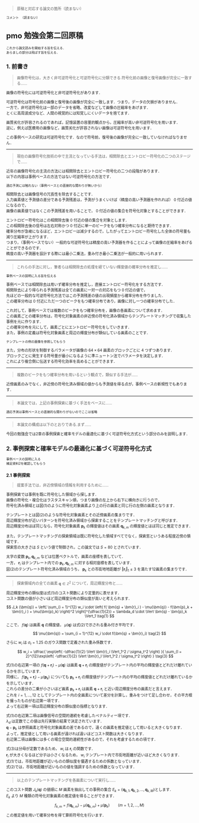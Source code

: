 <div style="font-size:10px;">

> 原稿と対応する論文の箇所（読まない）

`コメント （読まない）`


# pmo 勉強会第二回原稿

```
これから論文読みを開始する旨を伝える．
あらましの部分は飛ばす旨を伝える．
```

## 1. 前書き

> 画像符号化は，大きく非可逆符号化と可逆符号化に分類できる.符号化前の画像と復号画像が完全に一致する……

画像の符号化には可逆符号化と非可逆符号化があります．

可逆符号化は符号化前の画像と復号後の画像が完全に一致します．つまり，データの欠損がありません．  
一方で，非可逆符号化は一部のデータを省略、改変などして画像の圧縮率をあげます．  
とくに高周波成分など、人間の視覚的には知覚しにくいデータを捨てます．

画質劣化が許容されるのであれば，記憶装置の容量的観点から，圧縮率が高い非可逆符号化を用います．  
逆に，例えば医療用の画像など，画質劣化が許容されない画像は可逆符号化を用います．

この事例ベースの研究は可逆符号化です．なので符号前，復号後の画像が完全に一致していなければなりません．

----------------------------------------------------------------------------------------------------------------

> 現在の画像符号化技術の中で主流となっている手法は，相関除去とエントロピー符号化の二つのステージで……

近年の画像符号化の主流の方法には相関除去とエントロピー符号化の二つの段階があります．  
以下の内容は事例ベースの方法ではない可逆符号化の方法です．

`適応予測には触れない（事例ベースとの直接的な関わりが無いから）`

相関除去とは画像信号の冗長性を除去することです．  
入力画素値と予測値の差分である予測残差は，予測がうまくいけば（精度の高い予測器を作れれば） $0$ 付近の値になるので，  
画像の画素値ではなくこの予測残差を用いることで， $0$ 付近の値の集合を符号化対象とすることができます．  

エントロピー符号化はこの相関除去後 $0$ 付近の値の集合を対象とします．  
この相関除去後の信号は左右対称かつ $0$ 付近に単一のピークをもつ確率分布になると期待できます．  
確率分布が急峻になるほど，エントロピーは減少するので，したがってエントロピー符号化した全体の符号量も減り圧縮率が上がります．  
つまり，（事例ベースでない）一般的な可逆符号化は精度の高い予測器を作ることによって画像の圧縮率をあげることができるのです．  
精度の高い予測器を設計する際には最小二乗法，重み付き最小二乗法が一般的に用いられます．

----------------------------------------------------------------------------------------------------------------

> これらの手法に対し，筆者らは相関除去の処理を経ていない輝度値の確率分布を推定し……

`事例ベースの説明に入る旨を伝える`

事例ベースでは相関除去は用いず確率分布を推定し，直接エントロピー符号化をする方法です．  
相関除去により得られる予測残差は全ての画素に一対一の対応をもつ $0$ 付近の値で，  
先ほどの一般的な可逆符号化方法ではこの予測残差の値の出現頻度から確率分布を作りました．  
この確率分布は $0$ 付近にただ一つのピークをもつ確率分布であり，画像に対し一つの確率分布でした．

これ対して，事例ベースでは複数のピークをもつ確率分布を，画像の各画素について求めます．  
この画素ごとの確率分布は，符号化対象画素の非近傍の符号化済み領域からテンプレートマッチングで収集した事例を元に作ります．  
この確率分布を元にして，画素ごとにエントロピー符号化をしていきます．  
また，事例の定義は符号化対象画素と周辺の輝度分布が類似している画素のことです．

`テンプレートの例の画像を参照してもらう`

また，分布の形状を制御するパラメータが画像の $64 \times 64$ 画素のブロックごとに $4$ つずつあります．  
ブロックごとに発生する符号量が最小になるように準ニュートン法でパラメータを決定します．  
これにより複合側に伝送する符号化効率を高めることができます．

----------------------------------------------------------------------------------------------------------------

> 複数のピークをもつ確率分布を用いるという観点で，類似する手法が……

近傍画素のみでなく，非近傍の符号化済み領域の値からも予測値を得る点が，事例ベースの新規性でもあります．

----------------------------------------------------------------------------------------------------------------

> 本論文では，上記の事例探索に基づく手法をベースに……

`適応予測は事例ベースとの直接的な関わりがないのでここは省略`

----------------------------------------------------------------------------------------------------------------

> 本論文の構成は以下のとおりである.まず……

今回の勉強会では2章の事例探索と確率モデルの最適化に基づく可逆符号化方式という部分のみを説明します．




## 2. 事例探索と確率モデルの最適化に基づく可逆符号化方式

```
事例ベースの説明に入る
補足資料2を確認してもらう
```

### 2.1 事例探索

> 提案手法では，非近傍領域の情報を利用するために……

事例探索では事例を既に符号化した領域から探します．  
画像の符号化・複合化はラスタスキャン順，つまり画像の左上から右下に横向きに行うので，  
符号化済み領域とは図(1)のように符号化対象画素より上の行の画素と同じ行の左側の画素となります．  

テンプレートとは図(2)のような符号化対象画素とその近傍画素の集まりです．  
周辺輝度分布が近いパターンを符号化済み領域から探索することをテンプレートマッチングと呼びます．  
周辺輝度分布ほぼ同じなら，符号化対象画素 $\bm p_k$ の輝度値はその画素 $\bm q_{k, m}$ の輝度値とほぼ同じと推定できます．

また，テンプレートマッチングの探索領域は既に符号化した領域すべてでなく，探索窓というある程度近傍の領域です．  
探索窓の大きさは $S$ という値で制御され，この論文では $S=80$ とされています．

太字の変数 $\bm p_k, \bm q_{k, m}$ などは位置ベクトルで，画素の座標を表していて．  
一方， $\bm r_i$ はテンプレート内での $\bm p_k, \bm q_{k, m}$ に対する相対座標を表しています．  
図(2)のテンプレート符号化済み領域のうち， $\bm p_k$ との市街地地距離が $\Vert \bm r_i \Vert_1 \le 3$ を満たす12画素の集まりです．

----------------------------------------------------------------------------------------------------------------

> 探索領域内の全ての画素 $\bm q \in \mathbb{Z}^2$ について，周辺輝度分布と……

周辺輝度分布の類似度は式(1)のコスト関数により定量的に表せます．  
コスト関数の値が小さいほど周辺輝度分布の類似度が高いと考えられます．

$$
J_k (\bm{q}) = \left[ \sum_{i = 1}^{12} w_i \cdot \left(
f( \bm{q} + \bm{r}_i ) - \mu(\bm{q}) - f(\bm{p}_k + \bm{r}_i ) + \mu(\bm{p}_k)
\right)^2 \right]^{\dfrac{1}{2}} + \lambda_d \cdot \Vert \bm{q} - \bm{p}_k \Vert_1 \tag{1}
$$

ここで， $f(\bm q)$ は画素 $\bm q$ の輝度値， $\mu(\bm q)$ は式(2)で示される重み付き平均です．

$$
\mu(\bm{q}) = \sum_{i = 1}^{12} w_i \cdot f(\bm{q} + \bm{r}_i) \tag{2}
$$

さらに $w_i$ は $\sigma_t = 1.25$ のガウス関数で定義された重み係数です．

$$
w_i = \dfrac{
\exp\left( -\dfrac{1}{2} \Vert \bm{r}_i \Vert_1^2 / \sigma_t^2 \right)
}{
\sum_{l = 2}^{12}\exp\left( -\dfrac{1}{2} \Vert \bm{r}_l \Vert_1^2 / \sigma_t^2 \right)
} \tag{3}
$$

式(1)の右辺第一項の $f(\bm q + \bm r_i) - \mu(\bm q)$ は画素 $\bm q + \bm r_i$ の輝度値がテンプレート内の平均の輝度値とどれだけ離れているかを示しています．  
同様に， $f(\bm p_k + \bm r_i) - \mu(\bm p_k)$ についても $\bm p_k + \bm r_i$ の輝度値がテンプレート内の平均の輝度値とどれだけ離れているかを示しています．  
これらの差分の二乗が小さいほど画素 $\bm p_k + \bm r_i$ は画素 $\bm q + \bm r_i$ と近い周辺輝度分布の画素だと言えます．  
これを $i = 1,\dots,12$ としてテンプレート内の全画素について差分を計算し，重みをつけて足し合わせ，その平方根を撮ったものが右辺第一項です．  
よって右辺第一項は周辺輝度分布の類似度の指標となります．

式(1)の右辺第二項は画像信号の空間的連続を考慮したペナルティー項です．  
$\lambda_d$ は定数でこの値は先行実験の結果で決定されています．  
$\bm q - \bm p_k$ は参照画素と符号化対象画素の差であるので，遠くの画素を推定値として用いると大きくなります．  
よって，推定値として用いる画素が遠ければ遠いほどコスト関数は大きくなります．  
右辺第二項は画像には多くの場合空間的連続性があるので，それを考慮するための項です．

式(3)は分母が定数であるため， $w_i$ は $\bm r_i$ の関数です．  
$\bm r_i$ が大きくなるほど分子は小さくなるため， $w_i$ テンプレート内で市街地距離が近いほど大きくなります．  
式(1)では，市街地距離が近いものの類似度を優遇するための係数となっています．  
式(2)では，市街地距離が近いものの値を強調するための係数となっています．

----------------------------------------------------------------------------------------------------------------

> 以上のテンプレートマッチングを各画素について実行し……

このコスト関数 $J_k(\bm q)$ の値順に $M$ 画素を抽出しての事例の集合 $E_k = \{ \bm q_{k, 1}, \bm q_{k, 2}, \dots, \bm q_{k, M} \}$とします．  
$E_k$ より $M$ 種類の符号化対象画素の推定値を得ることができます．

$$
f_{k, m} = f(\bm{q}_{k, m}) - \mu(\bm{q}_{k, m}) + \mu(\bm{p}_{k}) \qquad ( m = 1, 2, \dots, M ) \tag{4}
$$

この推定値を用いて確率分布を得て算術符号化を行います．
